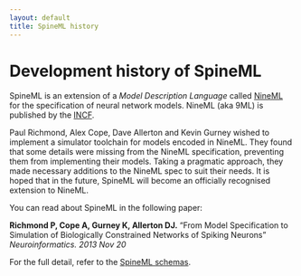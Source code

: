 ```yaml
---
layout: default
title: SpineML history
---
```


# Development history of SpineML

SpineML is an extension of a *Model Description Language* called [NineML](http://incf.github.io/nineml/)
for the specification of neural network models. NineML (aka 9ML) is published by the [INCF](https://www.incf.org/).

Paul Richmond, Alex Cope, Dave Allerton and Kevin Gurney wished to implement a simulator toolchain
for models encoded in NineML. They found that some details were missing from the NineML
specification, preventing them from implementing their models. Taking a pragmatic approach, they made
necessary additions to the NineML spec to suit their needs. It is hoped that in the future, SpineML
will become an officially recognised extension to NineML.

You can read about SpineML in the following paper:

**Richmond P, Cope A, Gurney K, Allerton DJ.** “From Model Specification to Simulation of Biologically Constrained Networks of Spiking Neurons” *Neuroinformatics. 2013 Nov 20*

For the full detail, refer to the [SpineML schemas](https://github.com/SpineML/spineml/tree/master/schemas]).
